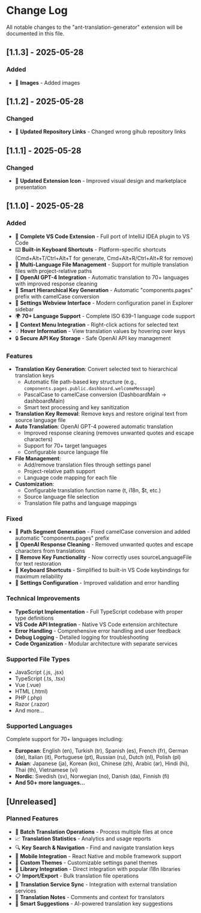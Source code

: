 # Change Log

All notable changes to the "ant-translation-generator" extension will be documented in this file.

## [1.1.3] - 2025-05-28

### Added
- 🎨 **Images** - Added images

## [1.1.2] - 2025-05-28

### Changed
- 🎨 **Updated Repository Links** - Changed wrong gihub repository links

## [1.1.1] - 2025-05-28

### Changed
- 🎨 **Updated Extension Icon** - Improved visual design and marketplace presentation

## [1.1.0] - 2025-05-28

### Added
- 🚀 **Complete VS Code Extension** - Full port of IntelliJ IDEA plugin to VS Code
- ⌨️ **Built-in Keyboard Shortcuts** - Platform-specific shortcuts (Cmd+Alt+T/Ctrl+Alt+T for generate, Cmd+Alt+R/Ctrl+Alt+R for remove)
- 📁 **Multi-Language File Management** - Support for multiple translation files with project-relative paths
- 🤖 **OpenAI GPT-4 Integration** - Automatic translation to 70+ languages with improved response cleaning
- 🎯 **Smart Hierarchical Key Generation** - Automatic "components.pages" prefix with camelCase conversion
- 🔧 **Settings Webview Interface** - Modern configuration panel in Explorer sidebar
- 🌍 **70+ Language Support** - Complete ISO 639-1 language code support
- 📝 **Context Menu Integration** - Right-click actions for selected text
- 💡 **Hover Information** - View translation values by hovering over keys
- 🔒 **Secure API Key Storage** - Safe OpenAI API key management

### Features
- **Translation Key Generation**: Convert selected text to hierarchical translation keys
  - Automatic file path-based key structure (e.g., `components.pages.public.dashboard.welcomeMessage`)
  - PascalCase to camelCase conversion (DashboardMain → dashboardMain)
  - Smart text processing and key sanitization
- **Translation Key Removal**: Remove keys and restore original text from source language file
- **Auto Translation**: OpenAI GPT-4 powered automatic translation
  - Improved response cleaning (removes unwanted quotes and escape characters)
  - Support for 70+ target languages
  - Configurable source language file
- **File Management**: 
  - Add/remove translation files through settings panel
  - Project-relative path support
  - Language code mapping for each file
- **Customization**:
  - Configurable translation function name (t, i18n, $t, etc.)
  - Source language file selection
  - Translation file paths and language mappings

### Fixed
- 🐛 **Path Segment Generation** - Fixed camelCase conversion and added automatic "components.pages" prefix
- 🐛 **OpenAI Response Cleaning** - Removed unwanted quotes and escape characters from translations
- 🐛 **Remove Key Functionality** - Now correctly uses sourceLanguageFile for text restoration
- 🐛 **Keyboard Shortcuts** - Simplified to built-in VS Code keybindings for maximum reliability
- 🐛 **Settings Configuration** - Improved validation and error handling

### Technical Improvements
- **TypeScript Implementation** - Full TypeScript codebase with proper type definitions
- **VS Code API Integration** - Native VS Code extension architecture
- **Error Handling** - Comprehensive error handling and user feedback
- **Debug Logging** - Detailed logging for troubleshooting
- **Code Organization** - Modular architecture with separate services

### Supported File Types
- JavaScript (.js, .jsx)
- TypeScript (.ts, .tsx)
- Vue (.vue)
- HTML (.html)
- PHP (.php)
- Razor (.razor)
- And more...

### Supported Languages
Complete support for 70+ languages including:
- **European**: English (en), Turkish (tr), Spanish (es), French (fr), German (de), Italian (it), Portuguese (pt), Russian (ru), Dutch (nl), Polish (pl)
- **Asian**: Japanese (ja), Korean (ko), Chinese (zh), Arabic (ar), Hindi (hi), Thai (th), Vietnamese (vi)
- **Nordic**: Swedish (sv), Norwegian (no), Danish (da), Finnish (fi)
- **And 50+ more languages...**

## [Unreleased]

### Planned Features
- 🔄 **Batch Translation Operations** - Process multiple files at once
- 📈 **Translation Statistics** - Analytics and usage reports
- 🔍 **Key Search & Navigation** - Find and navigate translation keys
- 📱 **Mobile Integration** - React Native and mobile framework support
- 🎨 **Custom Themes** - Customizable settings panel themes
- 🔗 **Library Integration** - Direct integration with popular i18n libraries
- 📋 **Import/Export** - Bulk translation file operations
- 🔄 **Translation Service Sync** - Integration with external translation services
- 📝 **Translation Notes** - Comments and context for translators
- 🎯 **Smart Suggestions** - AI-powered translation key suggestions 